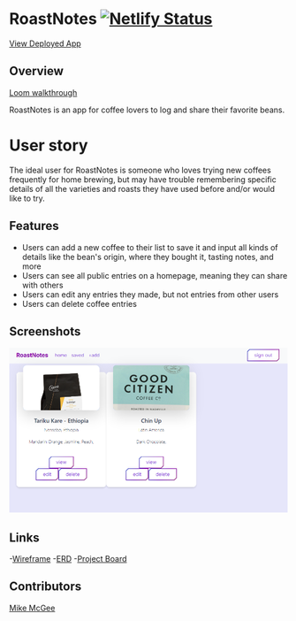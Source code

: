 # RoastNotes [![Netlify Status](https://api.netlify.com/api/v1/badges/9d16c352-39c1-4931-b345-dcde1a161f5c/deploy-status)](https://app.netlify.com/sites/roastnotes/deploys)
[View Deployed App](https://roastnotes.netlify.app/)

## Overview
[Loom walkthrough](https://www.loom.com/share/9ea5f54507b2424babfbc009914a6a64?sid=f884c54c-3469-4217-81e4-1d8a3625b6fc)

RoastNotes is an app for coffee lovers to log and share their favorite beans.

# User story

The ideal user for RoastNotes is someone who loves trying new coffees frequently for home brewing, but may have trouble remembering specific details of all the varieties and roasts they have used before and/or would like to try. 

## Features
- Users can add a new coffee to their list to save it and input all kinds of details like the bean's origin, where they bought it, tasting notes, and more
- Users can see all public entries on a homepage, meaning they can share with others
- Users can edit any entries they made, but not entries from other users
- Users can delete coffee entries

## Screenshots
<img src="public/images/rn_example.jpg"/>

## Links
-[Wireframe](https://www.figma.com/design/DSmhMQ5aX0J1GORhorAWkE/RoastNotes?node-id=0-1&t=f4pEbgItFkWBVUoi-1)
-[ERD](https://dbdiagram.io/d/RoastNotes-67b3f05a263d6cf9a07fd170)
-[Project Board](https://github.com/users/mikemcgee92/projects/3/views/1)

## Contributors
[Mike McGee](https://github.com/mikemcgee92)
